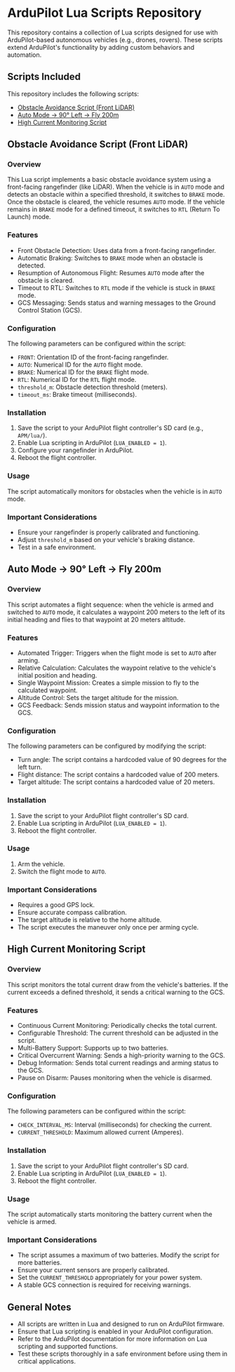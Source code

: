 # ArduPilot Lua Scripts Repository

This repository contains a collection of Lua scripts designed for use with ArduPilot-based autonomous vehicles (e.g., drones, rovers). These scripts extend ArduPilot's functionality by adding custom behaviors and automation.

## Scripts Included

This repository includes the following scripts:

* [Obstacle Avoidance Script (Front LiDAR)](#obstacle-avoidance-script-front-lidar)
* [Auto Mode → 90° Left → Fly 200m](#auto-mode--90-left--fly-200m)
* [High Current Monitoring Script](#high-current-monitoring-script)

## Obstacle Avoidance Script (Front LiDAR)

### Overview

This Lua script implements a basic obstacle avoidance system using a front-facing rangefinder (like LiDAR). When the vehicle is in `AUTO` mode and detects an obstacle within a specified threshold, it switches to `BRAKE` mode. Once the obstacle is cleared, the vehicle resumes `AUTO` mode. If the vehicle remains in `BRAKE` mode for a defined timeout, it switches to `RTL` (Return To Launch) mode.

### Features

* Front Obstacle Detection: Uses data from a front-facing rangefinder.
* Automatic Braking: Switches to `BRAKE` mode when an obstacle is detected.
* Resumption of Autonomous Flight: Resumes `AUTO` mode after the obstacle is cleared.
* Timeout to RTL: Switches to `RTL` mode if the vehicle is stuck in `BRAKE` mode.
* GCS Messaging: Sends status and warning messages to the Ground Control Station (GCS).

### Configuration

The following parameters can be configured within the script:

* `FRONT`: Orientation ID of the front-facing rangefinder.
* `AUTO`: Numerical ID for the `AUTO` flight mode.
* `BRAKE`: Numerical ID for the `BRAKE` flight mode.
* `RTL`: Numerical ID for the `RTL` flight mode.
* `threshold_m`: Obstacle detection threshold (meters).
* `timeout_ms`: Brake timeout (milliseconds).

### Installation

1.  Save the script to your ArduPilot flight controller's SD card (e.g., `APM/lua/`).
2.  Enable Lua scripting in ArduPilot (`LUA_ENABLED = 1`).
3.  Configure your rangefinder in ArduPilot.
4.  Reboot the flight controller.

### Usage

The script automatically monitors for obstacles when the vehicle is in `AUTO` mode.

### Important Considerations

* Ensure your rangefinder is properly calibrated and functioning.
* Adjust `threshold_m` based on your vehicle's braking distance.
* Test in a safe environment.

## Auto Mode → 90° Left → Fly 200m

### Overview

This script automates a flight sequence: when the vehicle is armed and switched to `AUTO` mode, it calculates a waypoint 200 meters to the left of its initial heading and flies to that waypoint at 20 meters altitude.

### Features

* Automated Trigger: Triggers when the flight mode is set to `AUTO` after arming.
* Relative Calculation: Calculates the waypoint relative to the vehicle's initial position and heading.
* Single Waypoint Mission: Creates a simple mission to fly to the calculated waypoint.
* Altitude Control: Sets the target altitude for the mission.
* GCS Feedback: Sends mission status and waypoint information to the GCS.

### Configuration

The following parameters can be configured by modifying the script:

* Turn angle: The script contains a hardcoded value of 90 degrees for the left turn.
* Flight distance: The script contains a hardcoded value of 200 meters.
* Target altitude: The script contains a hardcoded value of 20 meters.

### Installation

1.  Save the script to your ArduPilot flight controller's SD card.
2.  Enable Lua scripting in ArduPilot (`LUA_ENABLED = 1`).
3.  Reboot the flight controller.

### Usage

1.  Arm the vehicle.
2.  Switch the flight mode to `AUTO`.

### Important Considerations

* Requires a good GPS lock.
* Ensure accurate compass calibration.
* The target altitude is relative to the home altitude.
* The script executes the maneuver only once per arming cycle.

## High Current Monitoring Script

### Overview

This script monitors the total current draw from the vehicle's batteries. If the current exceeds a defined threshold, it sends a critical warning to the GCS.

### Features

* Continuous Current Monitoring: Periodically checks the total current.
* Configurable Threshold: The current threshold can be adjusted in the script.
* Multi-Battery Support: Supports up to two batteries.
* Critical Overcurrent Warning: Sends a high-priority warning to the GCS.
* Debug Information: Sends total current readings and arming status to the GCS.
* Pause on Disarm: Pauses monitoring when the vehicle is disarmed.

### Configuration

The following parameters can be configured within the script:

* `CHECK_INTERVAL_MS`: Interval (milliseconds) for checking the current.
* `CURRENT_THRESHOLD`: Maximum allowed current (Amperes).

### Installation

1.  Save the script to your ArduPilot flight controller's SD card.
2.  Enable Lua scripting in ArduPilot (`LUA_ENABLED = 1`).
3.  Reboot the flight controller.

### Usage

The script automatically starts monitoring the battery current when the vehicle is armed.

### Important Considerations

* The script assumes a maximum of two batteries. Modify the script for more batteries.
* Ensure your current sensors are properly calibrated.
* Set the `CURRENT_THRESHOLD` appropriately for your power system.
* A stable GCS connection is required for receiving warnings.

## General Notes

* All scripts are written in Lua and designed to run on ArduPilot firmware.
* Ensure that Lua scripting is enabled in your ArduPilot configuration.
* Refer to the ArduPilot documentation for more information on Lua scripting and supported functions.
* Test these scripts thoroughly in a safe environment before using them in critical applications.
